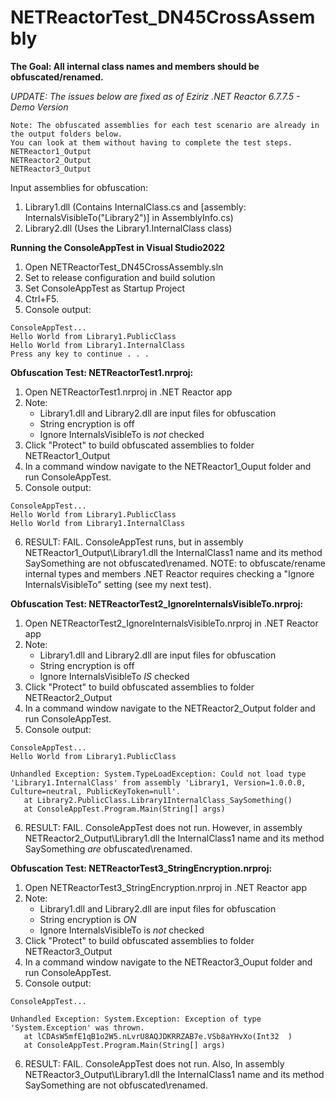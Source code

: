 # NETReactorTest_DN45CrossAssembly

**The Goal: All internal class names and members should be obfuscated/renamed.**

*UPDATE: The issues below are fixed as of Eziriz .NET Reactor 6.7.7.5 - Demo Version*

```
Note: The obfuscated assemblies for each test scenario are already in the output folders below. 
You can look at them without having to complete the test steps.
NETReactor1_Output
NETReactor2_Output
NETReactor3_Output
```


Input assemblies for obfuscation:
1. Library1.dll (Contains InternalClass.cs and [assembly: InternalsVisibleTo("Library2")] in AssemblyInfo.cs)
2. Library2.dll (Uses the Library1.InternalClass class)

**Running the ConsoleAppTest in Visual Studio2022**
1. Open NETReactorTest_DN45CrossAssembly.sln
2. Set to release configuration and build solution
4. Set ConsoleAppTest as Startup Project
5. Ctrl+F5. 
6. Console output:

```
ConsoleAppTest...
Hello World from Library1.PublicClass
Hello World from Library1.InternalClass
Press any key to continue . . .
```

**Obfuscation Test: NETReactorTest1.nrproj:**
1. Open NETReactorTest1.nrproj in .NET Reactor app
2. Note:
    - Library1.dll and Library2.dll are input files for obfuscation
    - String encryption is off
    - Ignore InternalsVisibleTo is *not* checked
3. Click "Protect" to build obfuscated assemblies to folder NETReactor1_Output
4. In a command window navigate to the NETReactor1_Ouput folder and run ConsoleAppTest.
5. Console output:
```
ConsoleAppTest...
Hello World from Library1.PublicClass
Hello World from Library1.InternalClass
```
6. RESULT: FAIL. ConsoleAppTest runs, but in assembly NETReactor1_Output\Library1.dll the InternalClass1 name and its method SaySomething are not obfuscated\renamed. NOTE: to obfuscate/rename internal types and members .NET Reactor requires checking a "Ignore InternalsVisibleTo" setting (see my next test).

**Obfuscation Test: NETReactorTest2_IgnoreInternalsVisibleTo.nrproj:**
1. Open NETReactorTest2_IgnoreInternalsVisibleTo.nrproj in .NET Reactor app
2. Note:
    - Library1.dll and Library2.dll are input files for obfuscation
    - String encryption is off
    - Ignore InternalsVisibleTo *IS* checked
3. Click "Protect" to build obfuscated assemblies to folder NETReactor2_Output
4. In a command window navigate to the NETReactor2_Output folder and run ConsoleAppTest.
5. Console output:
```
ConsoleAppTest...
Hello World from Library1.PublicClass

Unhandled Exception: System.TypeLoadException: Could not load type 'Library1.InternalClass' from assembly 'Library1, Version=1.0.0.0, Culture=neutral, PublicKeyToken=null'.
   at Library2.PublicClass.Library1InternalClass_SaySomething()
   at ConsoleAppTest.Program.Main(String[] args)
```
6. RESULT: FAIL. ConsoleAppTest does not run. However, in assembly NETReactor2_Output\Library1.dll the InternalClass1 name and its method SaySomething *are* obfuscated\renamed.

**Obfuscation Test: NETReactorTest3_StringEncryption.nrproj:**
1. Open NETReactorTest3_StringEncryption.nrproj in .NET Reactor app
2. Note:
    - Library1.dll and Library2.dll are input files for obfuscation
    - String encryption is *ON*
    - Ignore InternalsVisibleTo is *not* checked
3. Click "Protect" to build obfuscated assemblies to folder NETReactor3_Output
4. In a command window navigate to the NETReactor3_Ouput folder and run ConsoleAppTest.
5. Console output:
```
ConsoleAppTest...

Unhandled Exception: System.Exception: Exception of type 'System.Exception' was thrown.
   at lCDAsW5mfE1qB1o2W5.nLvrU8AQJDKRRZAB7e.VSb8aYHvXo(Int32  )
   at ConsoleAppTest.Program.Main(String[] args)
```
6. RESULT: FAIL. ConsoleAppTest does not run. Also, In assembly NETReactor3_Output\Library1.dll the InternalClass1 name and its method SaySomething are not obfuscated\renamed.
